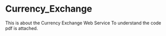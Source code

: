# Currency_Exchange
This is about the Currency Exchange Web Service
To understand the code pdf is attached.
